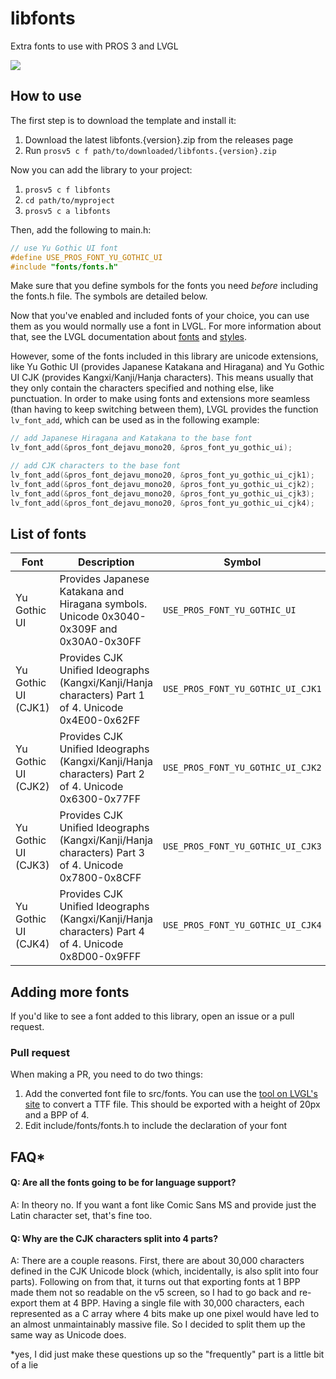 # libfonts

Extra fonts to use with PROS 3 and LVGL

![](https://puu.sh/BED9y/56195c8a71.png)

## How to use

The first step is to download the template and install it:
1. Download the latest libfonts.{version}.zip from the releases page
2. Run `prosv5 c f path/to/downloaded/libfonts.{version}.zip`

Now you can add the library to your project:
1. `prosv5 c f libfonts`
2. `cd path/to/myproject`
3. `prosv5 c a libfonts`

Then, add the following to main.h:

```c
// use Yu Gothic UI font
#define USE_PROS_FONT_YU_GOTHIC_UI
#include "fonts/fonts.h"
```

Make sure that you define symbols for the fonts you need _before_ including the fonts.h file. The symbols are detailed below.

Now that you've enabled and included fonts of your choice, you can use them as you would normally use a font in LVGL. For more information about that, see the LVGL documentation about [fonts](https://littlevgl.com/basics#fonts) and [styles](https://littlevgl.com/basics#styles).

However, some of the fonts included in this library are unicode extensions, like Yu Gothic UI (provides Japanese Katakana and Hiragana) and Yu Gothic UI CJK (provides Kangxi/Kanji/Hanja characters). This means usually that they only contain the characters specified and nothing else, like punctuation. In order to make using fonts and extensions more seamless (than having to keep switching between them), LVGL provides the function `lv_font_add`, which can be used as in the following example:

```c
// add Japanese Hiragana and Katakana to the base font
lv_font_add(&pros_font_dejavu_mono20, &pros_font_yu_gothic_ui);

// add CJK characters to the base font
lv_font_add(&pros_font_dejavu_mono20, &pros_font_yu_gothic_ui_cjk1);
lv_font_add(&pros_font_dejavu_mono20, &pros_font_yu_gothic_ui_cjk2);
lv_font_add(&pros_font_dejavu_mono20, &pros_font_yu_gothic_ui_cjk3);
lv_font_add(&pros_font_dejavu_mono20, &pros_font_yu_gothic_ui_cjk4);
```

## List of fonts

| Font                | Description                                                                                        | Symbol                            | Variable                       |
|---------------------|----------------------------------------------------------------------------------------------------|-----------------------------------|--------------------------------|
| Yu Gothic UI        | Provides Japanese Katakana and Hiragana symbols. Unicode 0x3040-0x309F and 0x30A0-0x30FF           | `USE_PROS_FONT_YU_GOTHIC_UI`      | `&pros_font_yu_gothic_ui`      |
| Yu Gothic UI (CJK1) | Provides CJK Unified Ideographs (Kangxi/Kanji/Hanja characters) Part 1 of 4. Unicode 0x4E00-0x62FF | `USE_PROS_FONT_YU_GOTHIC_UI_CJK1` | `&pros_font_yu_gothic_ui_cjk1` |
| Yu Gothic UI (CJK2) | Provides CJK Unified Ideographs (Kangxi/Kanji/Hanja characters) Part 2 of 4. Unicode 0x6300-0x77FF | `USE_PROS_FONT_YU_GOTHIC_UI_CJK2` | `&pros_font_yu_gothic_ui_cjk2` |
| Yu Gothic UI (CJK3) | Provides CJK Unified Ideographs (Kangxi/Kanji/Hanja characters) Part 3 of 4. Unicode 0x7800-0x8CFF | `USE_PROS_FONT_YU_GOTHIC_UI_CJK3` | `&pros_font_yu_gothic_ui_cjk3` |
| Yu Gothic UI (CJK4) | Provides CJK Unified Ideographs (Kangxi/Kanji/Hanja characters) Part 4 of 4. Unicode 0x8D00-0x9FFF | `USE_PROS_FONT_YU_GOTHIC_UI_CJK4` | `&pros_font_yu_gothic_ui_cjk4` |

## Adding more fonts

If you'd like to see a font added to this library, open an issue or a pull request.

### Pull request

When making a PR, you need to do two things:

1. Add the converted font file to src/fonts. You can use the [tool on LVGL's site](https://littlevgl.com/ttf-font-to-c-array) to convert a TTF file. This should be exported with a height of 20px and a BPP of 4.
2. Edit include/fonts/fonts.h to include the declaration of your font

## FAQ*

#### Q: Are all the fonts going to be for language support?
A: In theory no. If you want a font like Comic Sans MS and provide just the Latin character set, that's fine too.

#### Q: Why are the CJK characters split into 4 parts?
A: There are a couple reasons. First, there are about 30,000 characters defined in the CJK Unicode block (which, incidentally, is also split into four parts). Following on from that, it turns out that exporting fonts at 1 BPP made them not so readable on the v5 screen, so I had to go back and re-export them at 4 BPP. Having a single file with 30,000 characters, each represented as a C array where 4 bits make up one pixel would have led to an almost unmaintainably massive file. So I decided to split them up the same way as Unicode does.

*yes, I did just make these questions up so the "frequently" part is a little bit of a lie
